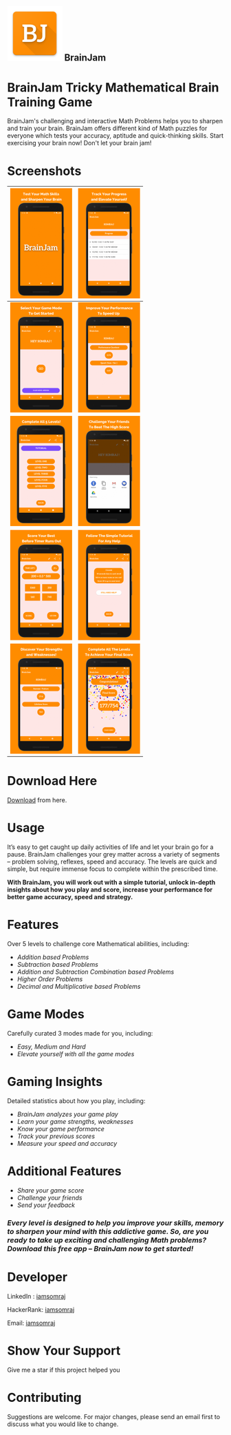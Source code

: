 ## <img src="Screenshots\logo.png" style="zoom:25%;" href="https://play.google.com/store/apps/details?id=com.somrajstudio.somrajmukherjee.brainjam"/> BrainJam

# BrainJam Tricky Mathematical Brain Training Game



BrainJam's challenging and interactive Math Problems helps you to sharpen and train your brain. BrainJam offers different kind of Math puzzles for everyone which tests your accuracy, aptitude and quick-thinking skills. Start exercising your brain now! Don't let your brain jam!

# Screenshots

| <img src="Screenshots/img1 (1).png" style="zoom:25%;"> | <img src="Screenshots/img2 (1).png" style="zoom:25%;"> |
| :----------------------------------------------------: | :----------------------------------------------------: |
| <img src="Screenshots/img1 (2).png" style="zoom:25%;"> | <img src="Screenshots/img2 (2).png" style="zoom:25%;"> |
| <img src="Screenshots/img1 (3).png" style="zoom:25%;"> | <img src="Screenshots/img2 (3).png" style="zoom:25%;"> |
| <img src="Screenshots/img1 (4).png" style="zoom:25%;"> | <img src="Screenshots/img2 (4).png" style="zoom:25%;"> |
| <img src="Screenshots/img1 (5).png" style="zoom:25%;"> | <img src="Screenshots/img2 (5).png" style="zoom:25%;"> |

# Download Here

[Download](https://play.google.com/store/apps/details?id=com.somrajstudio.somrajmukherjee.brainjam) from here.

# Usage

It’s easy to get caught up daily activities of life and let your brain go for a pause. BrainJam challenges your grey matter across a variety of segments – problem solving, reflexes, speed and accuracy. The levels are quick and simple, but require immense focus to complete within the prescribed time.

**With BrainJam, you will work out with a simple tutorial, unlock in-depth insights about how you play and score, increase your performance for better game accuracy, speed and strategy.**

# Features

Over 5 levels to challenge core Mathematical abilities, including:

- _Addition based Problems_
- _Subtraction based Problems_
- _Addition and Subtraction Combination based Problems_
- _Higher Order Problems_
- _Decimal and Multiplicative based Problems_

# Game Modes

Carefully curated 3 modes made for you, including:

- _Easy, Medium and Hard_
- _Elevate yourself with all the game modes_

# Gaming Insights

Detailed statistics about how you play, including:

- _BrainJam analyzes your game play_
- _Learn your game strengths, weaknesses_
- _Know your game performance_
- _Track your previous scores_
- _Measure your speed and accuracy_

# Additional Features

- _Share your game score_
- _Challenge your friends_
- _Send your feedback_





### ***Every level is designed to help you improve your skills, memory to sharpen your mind with this addictive game. So, are you ready to take up exciting and challenging Math problems? Download this free app – BrainJam now to get started!***

# Developer

LinkedIn : [iamsomraj](https://www.linkedin.com/in/iamsomraj/)

HackerRank: [iamsomraj](https://www.hackerrank.com/iamsomraj?hr_r=1)

Email: [iamsomraj](mailto:iamsomraj@gmail.com)

# Show Your Support

Give me a star if this project helped you

# Contributing

Suggestions are welcome. For major changes, please send an email first to discuss what you would like to change.
